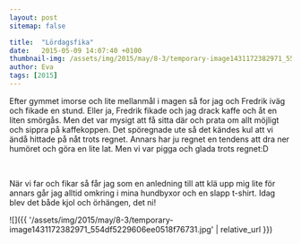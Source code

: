 ```yaml
---
layout: post
sitemap: false

title:  "Lördagsfika"
date:   2015-05-09 14:07:40 +0100
thumbnail-img: /assets/img/2015/may/8-3/temporary-image1431172382971_554df5229606ee0518f76731.jpg
author: Eva
tags: [2015]
---
```


Efter gymmet imorse och lite mellanmål i magen så for jag och Fredrik iväg och fikade en stund. Eller ja, Fredrik fikade och jag drack kaffe och åt en liten smörgås. Men det var mysigt att få sitta där och prata om allt möjligt och sippra på kaffekoppen. Det spöregnade ute så det kändes kul att vi ändå hittade på nåt trots regnet. Annars har ju regnet en tendens att dra ner humöret och göra en lite lat. Men vi var pigga och glada trots regnet:D




 




När vi far och fikar så får jag som en anledning till att klä upp mig lite för annars går jag alltid omkring i mina hundbyxor och en slapp t-shirt. Idag blev det både kjol och örhängen, det ni!

![]({{ '/assets/img/2015/may/8-3/temporary-image1431172382971_554df5229606ee0518f76731.jpg'  | relative_url }})

